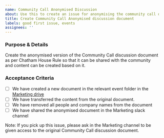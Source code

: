 ```yaml
---
name: Community Call Anonymised Discussion
about: Use this to create an issue for anonymising the community call discussion document as per Chatham House rule
title: Create Community Call Anonymised discussion document
labels: good first issue, events
assignees: ''
---
```


### Purpose & Details
Create the anonymised version of the Community Call discussion document as per Chatham House Rule so that it can be shared with the community and content can be created based on it.

### Acceptance Criteria
- [ ] We have created a new document in the relevant event folder in the [Marketing drive](https://drive.google.com/drive/u/0/folders/1RTUKX2wor2IucJbnUgt5MpMyvsCWM7j6)
- [ ] We have transferred the content from the original document.
- [ ] We have removed all people and company names from the document 
- [ ] We have shared the anonymised document in the Marketing slack channel

Note:
If you pick up this issue, please ask in the Marketing channel to be given access to the original Community Call discussion document.

